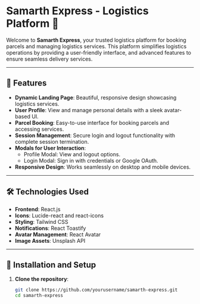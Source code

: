 # Samarth Express - Logistics Platform 🚛

Welcome to **Samarth Express**, your trusted logistics platform for booking parcels and managing logistics services. This platform simplifies logistics operations by providing a user-friendly interface,  and advanced features to ensure seamless delivery services.

---

## 🌟 Features

- **Dynamic Landing Page**: Beautiful, responsive design showcasing logistics services.
- **User Profile**: View and manage personal details with a sleek avatar-based UI.
- **Parcel Booking**: Easy-to-use interface for booking parcels and accessing services.
- **Session Management**: Secure login and logout functionality with complete session termination.
- **Modals for User Interaction**:
  - Profile Modal: View and logout options.
  - Login Modal: Sign in with credentials or Google OAuth.
- **Responsive Design**: Works seamlessly on desktop and mobile devices.

---

## 🛠️ Technologies Used

- **Frontend**: React.js
- **Icons**: Lucide-react and react-icons
- **Styling**: Tailwind CSS
- **Notifications**: React Toastify
- **Avatar Management**: React Avatar
- **Image Assets**: Unsplash API

---

## 🔧 Installation and Setup

1. **Clone the repository**:
   ```bash
   git clone https://github.com/yourusername/samarth-express.git
   cd samarth-express
